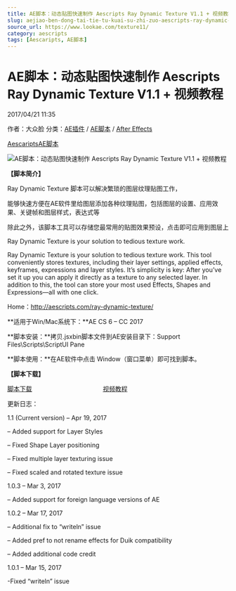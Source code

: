```yaml
---
title: AE脚本：动态贴图快速制作 Aescripts Ray Dynamic Texture V1.1 + 视频教程
slug: aejiao-ben-dong-tai-tie-tu-kuai-su-zhi-zuo-aescripts-ray-dynamic-texture-v1-1-shi-pin-jiao-cheng
source_url: https://www.lookae.com/texture11/
category: aescripts
tags: [Aescaripts, AE脚本]
---
```

# AE脚本：动态贴图快速制作 Aescripts Ray Dynamic Texture V1.1 + 视频教程

2017/04/21 11:35

作者：大众脸
分类：[AE插件](https://www.lookae.com/after-effects/aechajian/) / [AE脚本](https://www.lookae.com/after-effects/aescripts/) / [After Effects](https://www.lookae.com/after-effects/)

[Aescaripts](https://www.lookae.com/tag/aescaripts/)[AE脚本](https://www.lookae.com/tag/ae%e8%84%9a%e6%9c%ac/)

![AE脚本：动态贴图快速制作 Aescripts Ray Dynamic Texture V1.1 + 视频教程](https://www.lookae.com/wp-content/uploads/2017/03/Ray-Dynamic-Texture.jpg "AE脚本：动态贴图快速制作 Aescripts Ray Dynamic Texture V1.1 + 视频教程-LookAE.com")

**【脚本简介】**

Ray Dynamic Texture 脚本可以解决繁琐的图层纹理贴图工作，

能够快速方便在AE软件里给图层添加各种纹理贴图，包括图层的设置、应用效果、关键帧和图层样式，表达式等

除此之外，该脚本工具可以存储您最常用的贴图效果预设，点击即可应用到图层上

Ray Dynamic Texture is your solution to tedious texture work.

Ray Dynamic Texture is your solution to tedious texture work. This tool conveniently stores textures, including their layer settings, applied effects, keyframes, expressions and layer styles. It’s simplicity is key: After you’ve set it up you can apply it directly as a texture to any selected layer. In addition to this, the tool can store your most used Effects, Shapes and Expressions—all with one click.

Home：http://aescripts.com/ray-dynamic-texture/

**适用于Win/Mac系统下：**AE CS 6 – CC 2017

**脚本安装：**拷贝.jsxbin脚本文件到AE安装目录下：Support Files\Scripts\ScriptUI Pane

**脚本使用：**在AE软件中点击 Window（窗口菜单）即可找到脚本。

**【脚本下载】**

[脚本下载](https://lookae.ctfile.com/fs/680462-199223557)                                         [视频教程](https://lookae.ctfile.com/fs/ABj178093310)

更新日志：

1.1 (Current version) – Apr 19, 2017

– Added support for Layer Styles

– Fixed Shape Layer positioning

– Fixed multiple layer texturing issue

– Fixed scaled and rotated texture issue

1.0.3 – Mar 3, 2017

– Added support for foreign language versions of AE

1.0.2 – Mar 17, 2017

– Additional fix to “writeln” issue

– Added pref to not rename effects for Duik compatibility

– Added additional code credit

1.0.1 – Mar 15, 2017

-Fixed “writeln” issue
